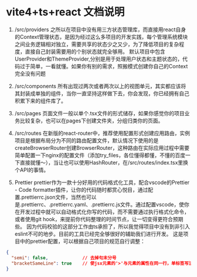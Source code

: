 <!--
 * @Author: David
 * @Date: 2023-05-21 10:16:39
 * @LastEditTime: 2023-05-21 10:20:23
 * @LastEditors: David
 * @Description: 文件目录说明 
 * @FilePath: \music\README.md
 * 可以输入预定的版权声明、个性签名、空行等
-->

# vite4+ts+react 文档说明

1. /src/providers
  之所以在项目中没有用三方状态管理库，而直接用react自身的Context管理状态，是因为经过这么多项目的开发实践，每个管理系统模块之间业务逻辑相对独立，需要共享的状态少之又少，为了降低项目的复杂程度，直接自己封装需要用的个别状态就完全够用。
  默认项目中包含UserProvider和ThemeProvider,分别是用于处理用户状态和主题状态的，代码过于简单，一看就懂。如果你有别的需求，照搬模式创建你自己的Context完全没有问题
2. /src/components
  所有出现过两次或者两次以上的视图单元，其实都应该将其封装成单独的组件，当你一直坚持这样做下去，你会发现，你已经拥有自己积累下来的组件库了。

3. /src/pages
  页面文件一般以单个.tsx文件的形式储存，如果你感觉你的项目业务比较复杂，也可以在pages下创建文件夹，分组归类你的页面。
4. /src/routes
  在新版的react-router中，推荐使用配置形式创建应用路由，实例项目是根据布局分为不同的路由配置文件，默认情况下使用的是createBrowserRouter创建BrowserRouter，这种路由在实际应用过程中需要简单配置一下nginx的配置文件（添加try_files，各位懂得都懂，不懂的百度一下直接就懂～），当让也可以使用HashRouter，在/src/routes/index.tsx里换个API的事情。
5. Prettier
  prettier作为一款十分好用的代码格式化工具，配合vscode的Prettier - Code formatter插件，让你的代码随时都赏心悦目，通过配置.prettierrc.json文件，当然也可以是.prettierrc、.prettierrc.yaml、.prettierrc.js文件。通过配置vscode，使你在开发过程中就可以自动格式化你写的代码，而不需要通过执行格式化命令，或者使用git hook，来提前你代码整理的时间节点，让一切变得更符合预期些。
  因为代码校验的这部分工作由ts承担了，所以我觉得项目中没有到非引入eslint不可的地步。目前的工具已经完全够很好的辅助我们进行开发。
  这是项目中的prettier配置，可以根据自己项目的规范自行调整：
  
  ```json
  {
    "semi": false,             // 去掉句末分号 
    "bracketSameLine": true    // 使jsx元素的'>'与元素的属性在同一行，单标签写法的元素除外
  }
  ```
